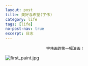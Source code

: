 ```yaml
---
layout: post
title: 美好与希望(宇伟)
category: life
tags: [life]
no-post-nav: true
excerpt: 日志
---
```

                      宇伟画的第一幅油画！
![first_paint.jpg](https://i.loli.net/2020/02/01/43q1GmRSlACvc9W.jpg)